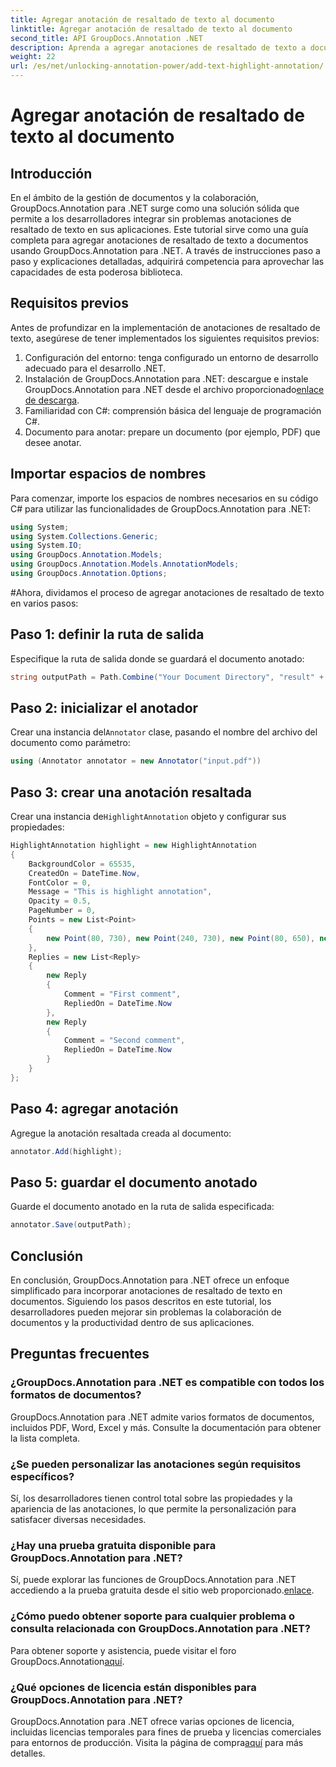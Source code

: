 ```yaml
---
title: Agregar anotación de resaltado de texto al documento
linktitle: Agregar anotación de resaltado de texto al documento
second_title: API GroupDocs.Annotation .NET
description: Aprenda a agregar anotaciones de resaltado de texto a documentos usando GroupDocs.Annotation para .NET. Mejore la colaboración y la productividad con este completo.
weight: 22
url: /es/net/unlocking-annotation-power/add-text-highlight-annotation/
---
```


# Agregar anotación de resaltado de texto al documento

## Introducción
En el ámbito de la gestión de documentos y la colaboración, GroupDocs.Annotation para .NET surge como una solución sólida que permite a los desarrolladores integrar sin problemas anotaciones de resaltado de texto en sus aplicaciones. Este tutorial sirve como una guía completa para agregar anotaciones de resaltado de texto a documentos usando GroupDocs.Annotation para .NET. A través de instrucciones paso a paso y explicaciones detalladas, adquirirá competencia para aprovechar las capacidades de esta poderosa biblioteca.
## Requisitos previos
Antes de profundizar en la implementación de anotaciones de resaltado de texto, asegúrese de tener implementados los siguientes requisitos previos:
1. Configuración del entorno: tenga configurado un entorno de desarrollo adecuado para el desarrollo .NET.
2.  Instalación de GroupDocs.Annotation para .NET: descargue e instale GroupDocs.Annotation para .NET desde el archivo proporcionado[enlace de descarga](https://releases.groupdocs.com/annotation/net/).
3. Familiaridad con C#: comprensión básica del lenguaje de programación C#.
4. Documento para anotar: prepare un documento (por ejemplo, PDF) que desee anotar.

## Importar espacios de nombres
Para comenzar, importe los espacios de nombres necesarios en su código C# para utilizar las funcionalidades de GroupDocs.Annotation para .NET:
```csharp
using System;
using System.Collections.Generic;
using System.IO;
using GroupDocs.Annotation.Models;
using GroupDocs.Annotation.Models.AnnotationModels;
using GroupDocs.Annotation.Options;
```
#Ahora, dividamos el proceso de agregar anotaciones de resaltado de texto en varios pasos:
## Paso 1: definir la ruta de salida
Especifique la ruta de salida donde se guardará el documento anotado:
```csharp
string outputPath = Path.Combine("Your Document Directory", "result" + Path.GetExtension("input.pdf"));
```
## Paso 2: inicializar el anotador
 Crear una instancia del`Annotator` clase, pasando el nombre del archivo del documento como parámetro:
```csharp
using (Annotator annotator = new Annotator("input.pdf"))
```
## Paso 3: crear una anotación resaltada
 Crear una instancia de`HighlightAnnotation` objeto y configurar sus propiedades:
```csharp
HighlightAnnotation highlight = new HighlightAnnotation
{
    BackgroundColor = 65535,
    CreatedOn = DateTime.Now,
    FontColor = 0,
    Message = "This is highlight annotation",
    Opacity = 0.5,
    PageNumber = 0,
    Points = new List<Point>
    {
        new Point(80, 730), new Point(240, 730), new Point(80, 650), new Point(240, 650)
    },
    Replies = new List<Reply>
    {
        new Reply
        {
            Comment = "First comment",
            RepliedOn = DateTime.Now
        },
        new Reply
        {
            Comment = "Second comment",
            RepliedOn = DateTime.Now
        }
    }
};
```
## Paso 4: agregar anotación
Agregue la anotación resaltada creada al documento:
```csharp
annotator.Add(highlight);
```
## Paso 5: guardar el documento anotado
Guarde el documento anotado en la ruta de salida especificada:
```csharp
annotator.Save(outputPath);
```

## Conclusión
En conclusión, GroupDocs.Annotation para .NET ofrece un enfoque simplificado para incorporar anotaciones de resaltado de texto en documentos. Siguiendo los pasos descritos en este tutorial, los desarrolladores pueden mejorar sin problemas la colaboración de documentos y la productividad dentro de sus aplicaciones.
## Preguntas frecuentes
### ¿GroupDocs.Annotation para .NET es compatible con todos los formatos de documentos?
GroupDocs.Annotation para .NET admite varios formatos de documentos, incluidos PDF, Word, Excel y más. Consulte la documentación para obtener la lista completa.
### ¿Se pueden personalizar las anotaciones según requisitos específicos?
Sí, los desarrolladores tienen control total sobre las propiedades y la apariencia de las anotaciones, lo que permite la personalización para satisfacer diversas necesidades.
### ¿Hay una prueba gratuita disponible para GroupDocs.Annotation para .NET?
 Sí, puede explorar las funciones de GroupDocs.Annotation para .NET accediendo a la prueba gratuita desde el sitio web proporcionado.[enlace](https://releases.groupdocs.com/).
### ¿Cómo puedo obtener soporte para cualquier problema o consulta relacionada con GroupDocs.Annotation para .NET?
 Para obtener soporte y asistencia, puede visitar el foro GroupDocs.Annotation[aquí](https://forum.groupdocs.com/c/annotation/10).
### ¿Qué opciones de licencia están disponibles para GroupDocs.Annotation para .NET?
 GroupDocs.Annotation para .NET ofrece varias opciones de licencia, incluidas licencias temporales para fines de prueba y licencias comerciales para entornos de producción. Visita la página de compra[aquí](https://purchase.groupdocs.com/buy) para más detalles.